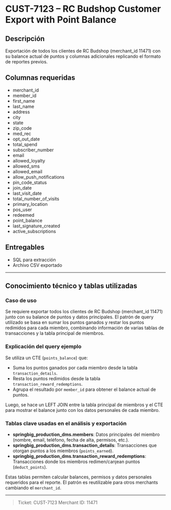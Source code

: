 # CUST-7123 – RC Budshop Customer Export with Point Balance

## Descripción
Exportación de todos los clientes de RC Budshop (merchant_id 11471) con su balance actual de puntos y columnas adicionales replicando el formato de reportes previos.

## Columnas requeridas
- merchant_id
- member_id
- first_name
- last_name
- address
- city
- state
- zip_code
- med_rec
- opt_out_date
- total_spend
- subscriber_number
- email
- allowed_loyalty
- allowed_sms
- allowed_email
- allow_push_notifications
- pin_code_status
- join_date
- last_visit_date
- total_number_of_visits
- primary_location
- pos_user
- redeemed
- point_balance
- last_signature_created
- active_subscriptions

## Entregables
- SQL para extracción
- Archivo CSV exportado

---

## Conocimiento técnico y tablas utilizadas

### Caso de uso
Se requiere exportar todos los clientes de RC Budshop (merchant_id 11471) junto con su balance de puntos y datos principales. El patrón de query utilizado se basa en sumar los puntos ganados y restar los puntos redimidos para cada miembro, combinando información de varias tablas de transacciones y la tabla principal de miembros.

### Explicación del query ejemplo
Se utiliza un CTE (`points_balance`) que:
- Suma los puntos ganados por cada miembro desde la tabla `transaction_details`.
- Resta los puntos redimidos desde la tabla `transaction_reward_redemptions`.
- Agrupa el resultado por `member_id` para obtener el balance actual de puntos.

Luego, se hace un LEFT JOIN entre la tabla principal de miembros y el CTE para mostrar el balance junto con los datos personales de cada miembro.

### Tablas clave usadas en el análisis y exportación
- **springbig_production_dms.members**: Datos principales del miembro (nombre, email, teléfono, fecha de alta, permisos, etc.).
- **springbig_production_dms.transaction_details**: Transacciones que otorgan puntos a los miembros (`points_earned`).
- **springbig_production_dms.transaction_reward_redemptions**: Transacciones donde los miembros redimen/canjean puntos (`deduct_points`).

Estas tablas permiten calcular balances, permisos y datos personales requeridos para el reporte. El patrón es reutilizable para otros merchants cambiando el `merchant_id`.

---

> Ticket: CUST-7123
> Merchant ID: 11471
